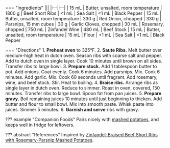 === "Ingredients"
    |||
    |:--|:--|
    | 15 mL  | Butter, unsalted, room temperature
    | 1800 g | Beef Short Ribs
    | <1 mL  | Sea Salt
    | <1 mL  | Black Pepper
    | 15 mL  | Butter, unsalted, room temperature
    | 330 g  | Red Onion, chopped
    | 330 g  | Parsnips, 15 mm cubes
    | 30 g   | Garlic Cloves, chopped
    | 30 mL  | Rosemary, chopped
    | 750 mL | Zinfandel Wine
    | 480 mL | Beef Stock
    | 15 mL  | Butter, unsalted, room temperature
    | 15 mL  | Flour
    | <1 mL  | Sea Salt
    | <1 mL  | Black Pepper

=== "Directions"
    1. **Preheat oven** to 325°F.
    2. **Saute Ribs.** Melt butter over medium-high heat in dutch oven. Season ribs with coarse salt and pepper. Add to dutch oven in single layer. Cook 10 minutes until brown on all sides. Transfer ribs to large bowl.
    3. **Prepare stock.** Add 1 tablespoon butter to pot. Add onions. Coat evenly. Cook 6 minutes. Add parsnips. Mix. Cook 6 minutes. Add garlic. Mix. Cook 60 seconds until fragrant. Add rosemary, wine, and beef stock. Stir. Heat to boiling.
    4. **Braise ribs.** Arrange ribs as single layer in dutch oven. Reduce to simmer. Roast in oven, covered, 150 minutes. Transfer ribs to large bowl. Spoon fat from pan juices.
    5. **Prepare gravy.** Boil remaining juices 10 minutes until just beginning to thicken. Add butter and flour to small bowl. Mix into smooth paste. Whisk paste into juices. Simmer 5 minutes.
    6. **Garnish and serve** ribs with gravy.


??? example "Companion Foods"
    Pairs nicely with [mashed potatoes](../sides/mashed-potatoes.md), and keeps well in fridge for leftovers.

??? abstract "References"
    Inspired by [Zinfandel-Braised Beef Short Ribs with Rosemary-Parsnip Mashed Potatoes](https://www.epicurious.com/recipes/food/views/zinfandel-braised-beef-short-ribs-with-rosemary-parsnip-mashed-potatoes-352635).
